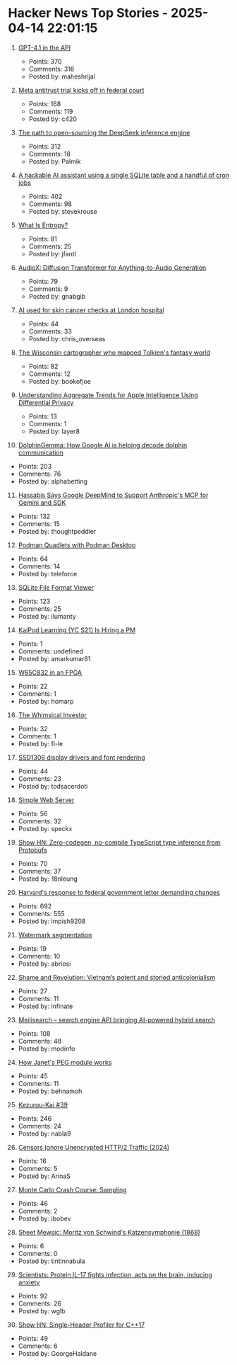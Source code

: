 # Hacker News Top Stories - 2025-04-14 22:01:15

1. [GPT-4.1 in the API](https://openai.com/index/gpt-4-1/)
   - Points: 370
   - Comments: 316
   - Posted by: maheshrijal

2. [Meta antitrust trial kicks off in federal court](https://www.axios.com/pro/tech-policy/2025/04/14/ftc-meta-antitrust-trial-kicks-off-in-federal-court)
   - Points: 168
   - Comments: 119
   - Posted by: c420

3. [The path to open-sourcing the DeepSeek inference engine](https://github.com/deepseek-ai/open-infra-index/tree/main/OpenSourcing_DeepSeek_Inference_Engine)
   - Points: 312
   - Comments: 18
   - Posted by: Palmik

4. [A hackable AI assistant using a single SQLite table and a handful of cron jobs](https://www.geoffreylitt.com/2025/04/12/how-i-made-a-useful-ai-assistant-with-one-sqlite-table-and-a-handful-of-cron-jobs)
   - Points: 402
   - Comments: 98
   - Posted by: stevekrouse

5. [What Is Entropy?](https://jasonfantl.com/posts/What-is-Entropy/)
   - Points: 81
   - Comments: 25
   - Posted by: jfantl

6. [AudioX: Diffusion Transformer for Anything-to-Audio Generation](https://zeyuet.github.io/AudioX/)
   - Points: 79
   - Comments: 9
   - Posted by: gnabgib

7. [AI used for skin cancer checks at London hospital](https://www.bbc.com/news/articles/czd3ygd7mrno)
   - Points: 44
   - Comments: 33
   - Posted by: chris_overseas

8. [The Wisconsin cartographer who mapped Tolkien's fantasy world](https://www.wpr.org/news/wisconsin-cartographer-karen-wynn-fonstad-mapped-tolkien-fantasy-world-oshkosh)
   - Points: 82
   - Comments: 12
   - Posted by: bookofjoe

9. [Understanding Aggregate Trends for Apple Intelligence Using Differential Privacy](https://machinelearning.apple.com/research/differential-privacy-aggregate-trends)
   - Points: 13
   - Comments: 1
   - Posted by: layer8

10. [DolphinGemma: How Google AI is helping decode dolphin communication](https://blog.google/technology/ai/dolphingemma/)
   - Points: 203
   - Comments: 76
   - Posted by: alphabetting

11. [Hassabis Says Google DeepMind to Support Anthropic's MCP for Gemini and SDK](https://techcrunch.com/2025/04/09/google-says-itll-embrace-anthropics-standard-for-connecting-ai-models-to-data/)
   - Points: 132
   - Comments: 15
   - Posted by: thoughtpeddler

12. [Podman Quadlets with Podman Desktop](https://podman-desktop.io/blog/podman-quadlet)
   - Points: 64
   - Comments: 14
   - Posted by: teleforce

13. [SQLite File Format Viewer](https://sqlite-internal.pages.dev)
   - Points: 123
   - Comments: 25
   - Posted by: ilumanty

14. [KaiPod Learning (YC S21) Is Hiring a PM](https://www.ycombinator.com/companies/kaipod-learning/jobs/TgR2OZg-senior-product-manager)
   - Points: 1
   - Comments: undefined
   - Posted by: amarkumar81

15. [W65C832 in an FPGA](https://www.mikekohn.net/micro/w65c832_fpga.php)
   - Points: 22
   - Comments: 1
   - Posted by: homarp

16. [The Whimsical Investor](https://fi-le.net/stonks/)
   - Points: 32
   - Comments: 1
   - Posted by: fi-le

17. [SSD1306 display drivers and font rendering](https://subalpinecircuits.com/ssd1306-and-font-rendering/)
   - Points: 44
   - Comments: 23
   - Posted by: todsacerdoti

18. [Simple Web Server](https://simplewebserver.org/)
   - Points: 56
   - Comments: 32
   - Posted by: speckx

19. [Show HN: Zero-codegen, no-compile TypeScript type inference from Protobufs](https://github.com/nathanhleung/protobuf-ts-types)
   - Points: 70
   - Comments: 37
   - Posted by: 18nleung

20. [Harvard's response to federal government letter demanding changes](https://www.harvard.edu/president/news/2025/the-promise-of-american-higher-education/)
   - Points: 692
   - Comments: 555
   - Posted by: impish9208

21. [Watermark segmentation](https://github.com/Diffusion-Dynamics/watermark-segmentation)
   - Points: 19
   - Comments: 10
   - Posted by: abriosi

22. [Shame and Revolution: Vietnam’s potent and storied anticolonialism](https://aeon.co/essays/how-vietnam-earned-its-world-renowned-anticolonial-standing)
   - Points: 27
   - Comments: 11
   - Posted by: infinate

23. [Meilisearch – search engine API bringing AI-powered hybrid search](https://github.com/meilisearch/meilisearch)
   - Points: 108
   - Comments: 48
   - Posted by: modinfo

24. [How Janet's PEG module works](https://bakpakin.com/writing/how-janets-peg-works.html)
   - Points: 45
   - Comments: 11
   - Posted by: behnamoh

25. [Kezurou-Kai #39](https://www.bigsandwoodworking.com/kezurou-kai-39/)
   - Points: 246
   - Comments: 24
   - Posted by: nabla9

26. [Censors Ignore Unencrypted HTTP/2 Traffic (2024)](https://upb-syssec.github.io/blog/2024/http2/)
   - Points: 16
   - Comments: 5
   - Posted by: ArinaS

27. [Monte Carlo Crash Course: Sampling](https://thenumb.at/Sampling/)
   - Points: 46
   - Comments: 2
   - Posted by: ibobev

28. [Sheet Mewsic: Moritz von Schwind's Katzensymphonie (1868)](https://publicdomainreview.org/collection/katzensymphonie/)
   - Points: 6
   - Comments: 0
   - Posted by: tintinnabula

29. [Scientists: Protein IL-17 fights infection, acts on the brain, inducing anxiety](https://medicalxpress.com/news/2025-04-scientists-protein-il-infection-brain.html)
   - Points: 92
   - Comments: 26
   - Posted by: wglb

30. [Show HN: Single-Header Profiler for C++17](https://github.com/DmitriBogdanov/UTL/blob/master/docs/module_profiler.md)
   - Points: 49
   - Comments: 6
   - Posted by: GeorgeHaldane

